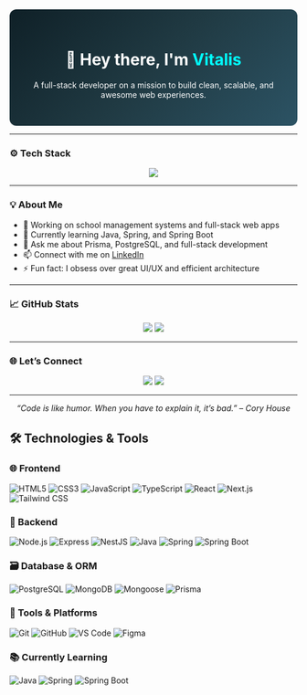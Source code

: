 <!-- Gradient background wrapper (visual effect only, GitHub renders HTML blocks) -->
<div align="center" style="background: linear-gradient(135deg, #0f2027, #203a43, #2c5364); padding: 2rem; border-radius: 12px; color: white;">

<h1>👋 Hey there, I'm <span style="color:#00ffff;">Vitalis</span></h1>
<p>A full-stack developer on a mission to build clean, scalable, and awesome web experiences.</p>

</div>

---

### ⚙️ Tech Stack

<p align="center">
  <img src="https://skillicons.dev/icons?i=js,ts,nodejs,react,nextjs,postgres,prisma,html,css,tailwind,git,github,vscode,java,spring" />
</p>

---

### 💡 About Me

- 🔭 Working on school management systems and full-stack web apps  
- 🌱 Currently learning Java, Spring, and Spring Boot  
- 💬 Ask me about Prisma, PostgreSQL, and full-stack development  
- 📫 Connect with me on [LinkedIn](https://www.linkedin.com/in/vitalis-maina-56b2a9230)  
- ⚡ Fun fact: I obsess over great UI/UX and efficient architecture

---

### 📈 GitHub Stats

<p align="center">
  <img src="https://github-readme-stats.vercel.app/api?username=Vitalis058&show_icons=true&theme=tokyonight" />
  <img src="https://github-readme-stats.vercel.app/api/top-langs/?username=Vitalis058&layout=compact&theme=tokyonight" />
</p>

---

### 🌐 Let’s Connect

<p align="center">
  <a href="https://github.com/Vitalis058"><img src="https://img.shields.io/badge/GitHub-171515?style=for-the-badge&logo=github&logoColor=white" /></a>
  <a href="https://www.linkedin.com/in/vitalis-maina-56b2a9230"><img src="https://img.shields.io/badge/LinkedIn-0A66C2?style=for-the-badge&logo=linkedin&logoColor=white" /></a>
</p>

---

<div align="center">
  <i>“Code is like humor. When you have to explain it, it’s bad.” – Cory House</i>
</div>  

## 🛠️ Technologies & Tools

### 🌐 Frontend  
![HTML5](https://img.shields.io/badge/HTML5-E34F26?style=for-the-badge&logo=html5&logoColor=white)
![CSS3](https://img.shields.io/badge/CSS3-1572B6?style=for-the-badge&logo=css3&logoColor=white)
![JavaScript](https://img.shields.io/badge/JavaScript-F7DF1E?style=for-the-badge&logo=javascript&logoColor=black)
![TypeScript](https://img.shields.io/badge/TypeScript-3178C6?style=for-the-badge&logo=typescript&logoColor=white)
![React](https://img.shields.io/badge/React-61DAFB?style=for-the-badge&logo=react&logoColor=black)
![Next.js](https://img.shields.io/badge/Next.js-000000?style=for-the-badge&logo=nextdotjs&logoColor=white)
![Tailwind CSS](https://img.shields.io/badge/Tailwind_CSS-38B2AC?style=for-the-badge&logo=tailwindcss&logoColor=white)

### 🧠 Backend  
![Node.js](https://img.shields.io/badge/Node.js-339933?style=for-the-badge&logo=nodedotjs&logoColor=white)
![Express](https://img.shields.io/badge/Express-000000?style=for-the-badge&logo=express&logoColor=white)
![NestJS](https://img.shields.io/badge/NestJS-E0234E?style=for-the-badge&logo=nestjs&logoColor=white)
![Java](https://img.shields.io/badge/Java-007396?style=for-the-badge&logo=java&logoColor=white)
![Spring](https://img.shields.io/badge/Spring-6DB33F?style=for-the-badge&logo=spring&logoColor=white)
![Spring Boot](https://img.shields.io/badge/Spring_Boot-6DB33F?style=for-the-badge&logo=springboot&logoColor=white)

### 🗃️ Database & ORM  
![PostgreSQL](https://img.shields.io/badge/PostgreSQL-4169E1?style=for-the-badge&logo=postgresql&logoColor=white)
![MongoDB](https://img.shields.io/badge/MongoDB-47A248?style=for-the-badge&logo=mongodb&logoColor=white)
![Mongoose](https://img.shields.io/badge/Mongoose-880000?style=for-the-badge&logo=mongoose&logoColor=white)
![Prisma](https://img.shields.io/badge/Prisma-2D3748?style=for-the-badge&logo=prisma&logoColor=white)

### 🧰 Tools & Platforms  
![Git](https://img.shields.io/badge/Git-F05032?style=for-the-badge&logo=git&logoColor=white)
![GitHub](https://img.shields.io/badge/GitHub-181717?style=for-the-badge&logo=github&logoColor=white)
![VS Code](https://img.shields.io/badge/VS%20Code-007ACC?style=for-the-badge&logo=visualstudiocode&logoColor=white)
![Figma](https://img.shields.io/badge/Figma-F24E1E?style=for-the-badge&logo=figma&logoColor=white)

### 📚 Currently Learning  
![Java](https://img.shields.io/badge/Java-ED8B00?style=for-the-badge&logo=java&logoColor=white)
![Spring](https://img.shields.io/badge/Spring-6DB33F?style=for-the-badge&logo=spring&logoColor=white)
![Spring Boot](https://img.shields.io/badge/Spring_Boot-6DB33F?style=for-the-badge&logo=springboot&logoColor=white)